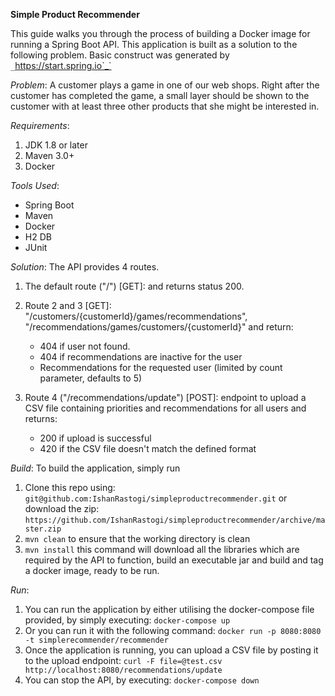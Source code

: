 **Simple Product Recommender**

This guide walks you through the process of building a Docker image
for running a Spring Boot API. This application is built
as a solution to the following problem.
Basic construct was generated by `_`https://start.spring.io`_`

_Problem_:
A customer plays a game in one of our web shops. Right after the 
customer has completed the game, a small layer should be shown to 
the customer with at least three other products that she might be 
interested in.

_Requirements_:
1. JDK 1.8 or later
2. Maven 3.0+
3. Docker

_Tools Used_:
* Spring Boot
* Maven
* Docker
* H2 DB
* JUnit

_Solution_:
The API provides 4 routes.
1. The default route ("/") [GET]: and returns status 200. 
2. Route 2 and 3 [GET]:
"/customers/{customerId}/games/recommendations", 
"/recommendations/games/customers/{customerId}" and return:
    - 404 if user not found.
    - 404 if recommendations are inactive for the user
    - Recommendations for the requested user (limited by count 
    parameter, defaults to 5)
   
3. Route 4 ("/recommendations/update") [POST]: endpoint to upload
a CSV file containing priorities and recommendations for all 
users and returns:
    - 200 if upload is successful
    - 420 if the CSV file doesn't match the defined format

_Build_: To build the application, simply run
1. Clone this repo using:
`git@github.com:IshanRastogi/simpleproductrecommender.git`
or download the zip:
`https://github.com/IshanRastogi/simpleproductrecommender/archive/master.zip`
2. `mvn clean` to ensure that the working directory is clean
3. `mvn install` this command will download all the libraries
which are required by the API to function, build an executable
jar and build and tag a docker image, ready to be run.

_Run_:
1. You can run the application by either utilising the 
docker-compose file provided, by simply executing:
`docker-compose up`
2. Or you can run it with the following command:
`docker run -p 8080:8080 -t simplerecommender/recommender`
3. Once the application is running, you can upload a CSV file 
by posting it to the upload endpoint:
`curl -F file=@test.csv http://localhost:8080/recommendations/update`
4. You can stop the API, by executing:
`docker-compose down`
